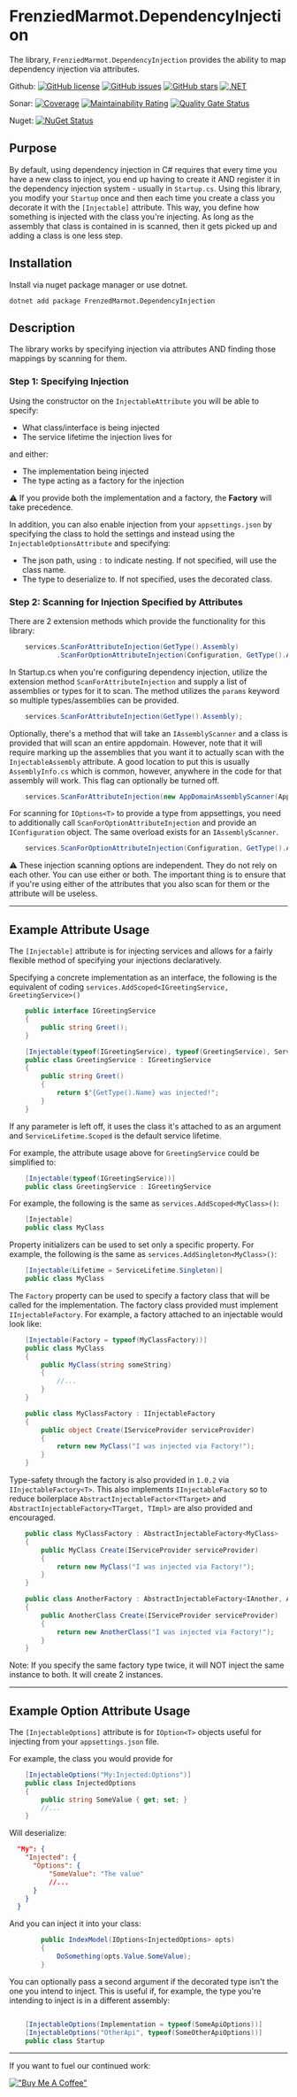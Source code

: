 ﻿# FrenziedMarmot.DependencyInjection

The library, `FrenziedMarmot.DependencyInjection` provides the ability to map dependency injection via attributes.

Github: 
[![GitHub license](https://img.shields.io/github/license/FrenziedMarmot/DependencyInjection)](https://github.com/FrenziedMarmot/DependencyInjection/blob/main/LICENSE)
[![GitHub issues](https://img.shields.io/github/issues/FrenziedMarmot/DependencyInjection)](https://github.com/FrenziedMarmot/DependencyInjection/issues)
[![GitHub stars](https://img.shields.io/github/stars/FrenziedMarmot/DependencyInjection)](https://github.com/FrenziedMarmot/DependencyInjection/stargazers)
[![.NET](https://github.com/FrenziedMarmot/DependencyInjection/actions/workflows/dotnet.yml/badge.svg)](https://github.com/FrenziedMarmot/DependencyInjection/actions/workflows/dotnet.yml)

Sonar: 
[![Coverage](https://sonarcloud.io/api/project_badges/measure?project=FrenziedMarmot_DependencyInjection&metric=coverage)](https://sonarcloud.io/dashboard?id=FrenziedMarmot_DependencyInjection)
[![Maintainability Rating](https://sonarcloud.io/api/project_badges/measure?project=FrenziedMarmot_DependencyInjection&metric=sqale_rating)](https://sonarcloud.io/dashboard?id=FrenziedMarmot_DependencyInjection)
[![Quality Gate Status](https://sonarcloud.io/api/project_badges/measure?project=FrenziedMarmot_DependencyInjection&metric=alert_status)](https://sonarcloud.io/dashboard?id=FrenziedMarmot_DependencyInjection)

Nuget: 
[![NuGet Status](https://img.shields.io/nuget/v/frenziedmarmot.dependencyinjection.svg?style=flat)](https://www.nuget.org/packages/FrenziedMarmot.DependencyInjection/)

## Purpose

By default, using dependency injection in C# requires that every time you have a new class to inject, you end up having to create it AND register it in the dependency injection system - usually in `Startup.cs`. Using this library, you modify your `Startup` once and then each time you create a class you decorate it with the `[Injectable]` attribute. This way, you define how something is injected with the class you're injecting. As long as the assembly that class is contained in is scanned, then it gets picked up and adding a class is one less step.

## Installation

Install via nuget package manager or use dotnet.

`dotnet add package FrenzedMarmot.DependencyInjection`

## Description

The library works by specifying injection via attributes AND finding those mappings by scanning for them.

### Step 1: Specifying Injection

Using the constructor on the `InjectableAttribute` you will be able to specify:

- What class/interface is being injected
- The service lifetime the injection lives for

and either:

- The implementation being injected
- The type acting as a factory for the injection

:warning: If you provide both the implementation and a factory, the **Factory** will take precedence.

In addition, you can also enable injection from your `appsettings.json` by specifying the class to hold the settings and instead using the `InjectableOptionsAttribute` and specifying:

 - The json path, using `:` to indicate nesting. If not specified, will use the class name.
 - The type to deserialize to.  If not specified, uses the decorated class.

### Step 2: Scanning for Injection Specified by Attributes  

There are 2 extension methods which provide the functionality for this library:

```cs
    services.ScanForAttributeInjection(GetType().Assembly)
            .ScanForOptionAttributeInjection(Configuration, GetType().Assembly);
```

In Startup.cs when you're configuring dependency injection, utilize the extension method `ScanForAttributeInjection` and supply a list of assemblies or types for it to scan. The method utilizes the `params` keyword so multiple types/assemblies can be provided.

```cs
    services.ScanForAttributeInjection(GetType().Assembly);
```

Optionally, there's a method that will take an `IAssemblyScanner` and a class is provided that will scan an entire appdomain. However, note that it will require marking up the assemblies that you want it to actually scan with the `InjectableAssembly` attribute. A good location to put this is usually `AssemblyInfo.cs` which is common, however, anywhere in the code for that assembly will work. This flag can optionally be turned off.

```cs
    services.ScanForAttributeInjection(new AppDomainAssemblyScanner(AppDomain.CurrentDomain));
```

For scanning for `IOptions<T>` to provide a type from appsettings, you need to additionally call `ScanForOptionAttributeInjection` and provide an `IConfiguration` object. The same overload exists for an `IAssemblyScanner`.

```cs
    services.ScanForOptionAttributeInjection(Configuration, GetType().Assembly);
```

:warning: These injection scanning options are independent. They do not rely on each other. You can use either or both. The important thing is to ensure that if you're using either of the attributes that you also scan for them or the attribute will be useless.

---
## Example Attribute Usage

The `[Injectable]` attribute is for injecting services and allows for a fairly flexible method of specifying your injections declaratively.

Specifying a concrete implementation as an interface, the following is the equivalent of coding `services.AddScoped<IGreetingService, GreetingService>()`

```cs
    public interface IGreetingService
    {
        public string Greet();
    }

    [Injectable(typeof(IGreetingService), typeof(GreetingService), ServiceLifetime.Scoped)]
    public class GreetingService : IGreetingService
    {
        public string Greet()
        {
            return $"{GetType().Name} was injected!";
        }
    }
```

If any parameter is left off, it uses the class it's attached to as an argument and `ServiceLifetime.Scoped` is the default service lifetime.

For example, the attribute usage above for `GreetingService` could be simplified to:

```cs
    [Injectable(typeof(IGreetingService))]
    public class GreetingService : IGreetingService
```

For example, the following is the same as `services.AddScoped<MyClass>()`:

```cs
    [Injectable]
    public class MyClass
```

Property initializers can be used to set only a specific property. For example, the following is the same as `services.AddSingleton<MyClass>()`:

```cs
    [Injectable(Lifetime = ServiceLifetime.Singleton)]
    public class MyClass
```

The `Factory` property can be used to specify a factory class that will be called for the implementation. The factory class provided must implement `IInjectableFactory`. For example, a factory attached to an injectable would look like:


```cs
    [Injectable(Factory = typeof(MyClassFactory))]
    public class MyClass
    {
        public MyClass(string someString)
        {
            //...
        }
    }

    public class MyClassFactory : IInjectableFactory
    {
        public object Create(IServiceProvider serviceProvider)
        {
            return new MyClass("I was injected via Factory!");
        }
    }
```

Type-safety through the factory is also provided in `1.0.2` via `IInjectableFactory<T>`. This also implements `IInjectableFactory` so to reduce boilerplace `AbstractInjectableFactor<TTarget>` and `AbstractInjectableFactory<TTarget, TImpl>` are also provided and encouraged.


```cs
    public class MyClassFactory : AbstractInjectableFactory<MyClass>
    {
        public MyClass Create(IServiceProvider serviceProvider)
        {
            return new MyClass("I was injected via Factory!");
        }
    }

    public class AnotherFactory : AbstractInjectableFactory<IAnother, AnotherClass>
    {
        public AnotherClass Create(IServiceProvider serviceProvider)
        {
            return new AnotherClass("I was injected via Factory!");
        }
    }
```

Note: If you specify the same factory type twice, it will NOT inject the same instance to both. It will create 2 instances.

---
## Example Option Attribute Usage

The `[InjectableOptions]` attribute is for `IOption<T>` objects useful for injecting from your `appsettings.json` file.

For example, the class you would provide for 
```cs
    [InjectableOptions("My:Injected:Options")]
    public class InjectedOptions
    {
        public string SomeValue { get; set; }
        //...
    }
```

Will deserialize:

```json
  "My": {
    "Injected": {
      "Options": {
          "SomeValue": "The value"
          //...
      }
    }
  }
```
And you can inject it into your class:
```cs
        public IndexModel(IOptions<InjectedOptions> opts)
        {
            DoSomething(opts.Value.SomeValue);
        }
```

You can optionally pass a second argument if the decorated type isn't the one you intend to inject. This is useful if, for example, the type you're intending to inject is in a different assembly:

```cs

    [InjectableOptions(Implementation = typeof(SomeApiOptions))]
    [InjectableOptions("OtherApi", typeof(SomeOtherApiOptions))]
    public class Startup
```

---
If you want to fuel our continued work:

[!["Buy Me A Coffee"](https://www.buymeacoffee.com/assets/img/custom_images/orange_img.png)](https://www.buymeacoffee.com/frenziedmarmot)

